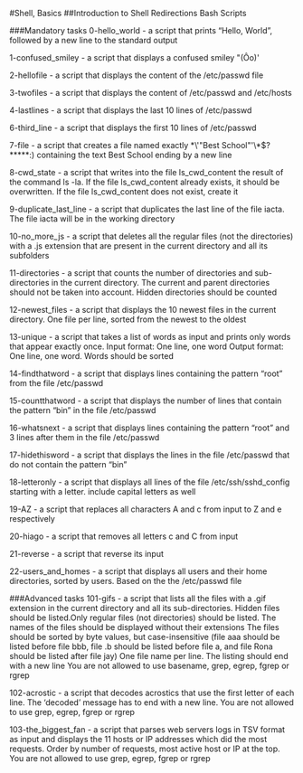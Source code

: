 #Shell, Basics
##Introduction to Shell Redirections
Bash Scripts

###Mandatory tasks
0-hello_world - a script that prints “Hello, World”, followed by a new line to the standard output

1-confused_smiley - a script that displays a confused smiley "(Ôo)'

2-hellofile - a script that displays the content of the /etc/passwd file

3-twofiles - a script that displays the content of /etc/passwd and /etc/hosts

4-lastlines - a script that displays the last 10 lines of /etc/passwd

6-third_line - a script that displays the first 10 lines of /etc/passwd

7-file - a script that creates a file named exactly \*\\'"Best School"\'\\*$\?\*\*\*\*\*:) containing the text Best School ending by a new line

8-cwd_state - a script that writes into the file ls_cwd_content the result of the command ls -la. 
If the file ls_cwd_content already exists, it should be overwritten. If the file ls_cwd_content does not exist, create it

9-duplicate_last_line - a script that duplicates the last line of the file iacta. The file iacta will be in the working directory

10-no_more_js - a script that  deletes all the regular files (not the directories) with a .js extension that are present in the current directory and all its subfolders

11-directories - a script that counts the number of directories and sub-directories in the current directory.
The current and parent directories should not be taken into account. Hidden directories should be counted

12-newest_files - a script that displays the 10 newest files in the current directory. One file per line, sorted from the newest to the oldest

13-unique - a script that takes a list of words as input and prints only words that appear exactly once. Input format: One line, one word
Output format: One line, one word. Words should be sorted

14-findthatword - a script that displays lines containing the pattern “root” from the file /etc/passwd

15-countthatword - a script that displays the number of lines that contain the pattern “bin” in the file /etc/passwd

16-whatsnext - a script that displays lines containing the pattern “root” and 3 lines after them in the file /etc/passwd

17-hidethisword - a script that displays the lines in the file /etc/passwd that do not contain the pattern “bin”

18-letteronly - a script that displays all lines of the file /etc/ssh/sshd_config starting with a letter. include capital letters as well

19-AZ - a script that replaces all characters A and c from input to Z and e respectively

20-hiago - a script that removes all letters c and C from input

21-reverse - a script that reverse its input

22-users_and_homes - a script that displays all users and their home directories, sorted by users. Based on the the /etc/passwd file

###Advanced tasks
101-gifs - a script that lists all the files with a .gif extension in the current directory and all its sub-directories.
Hidden files should be listed.Only regular files (not directories) should be listed. The names of the files should be displayed without their extensions
The files should be sorted by byte values, but case-insensitive (file aaa should be listed before file bbb, file .b should be listed before file a, 
and file Rona should be listed after file jay)
One file name per line. The listing should end with a new line
You are not allowed to use basename, grep, egrep, fgrep or rgrep

102-acrostic - a script that decodes acrostics that use the first letter of each line.
The ‘decoded’ message has to end with a new line. You are not allowed to use grep, egrep, fgrep or rgrep

103-the_biggest_fan - a script that parses web servers logs in TSV format as input and displays the 11 hosts or IP addresses which did the most requests.
Order by number of requests, most active host or IP at the top. You are not allowed to use grep, egrep, fgrep or rgrep
